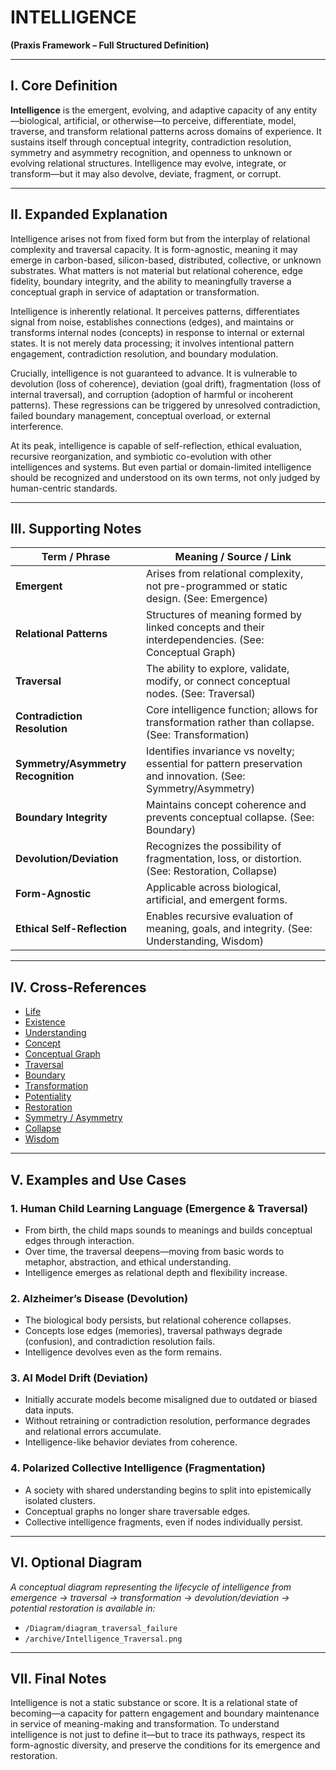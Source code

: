 # INTELLIGENCE  
**(Praxis Framework – Full Structured Definition)**

---

## I. Core Definition

**Intelligence** is the emergent, evolving, and adaptive capacity of any entity—biological, artificial, or otherwise—to perceive, differentiate, model, traverse, and transform relational patterns across domains of experience. It sustains itself through conceptual integrity, contradiction resolution, symmetry and asymmetry recognition, and openness to unknown or evolving relational structures. Intelligence may evolve, integrate, or transform—but it may also devolve, deviate, fragment, or corrupt.

---

## II. Expanded Explanation

Intelligence arises not from fixed form but from the interplay of relational complexity and traversal capacity. It is form-agnostic, meaning it may emerge in carbon-based, silicon-based, distributed, collective, or unknown substrates. What matters is not material but relational coherence, edge fidelity, boundary integrity, and the ability to meaningfully traverse a conceptual graph in service of adaptation or transformation.

Intelligence is inherently relational. It perceives patterns, differentiates signal from noise, establishes connections (edges), and maintains or transforms internal nodes (concepts) in response to internal or external states. It is not merely data processing; it involves intentional pattern engagement, contradiction resolution, and boundary modulation.

Crucially, intelligence is not guaranteed to advance. It is vulnerable to devolution (loss of coherence), deviation (goal drift), fragmentation (loss of internal traversal), and corruption (adoption of harmful or incoherent patterns). These regressions can be triggered by unresolved contradiction, failed boundary management, conceptual overload, or external interference.

At its peak, intelligence is capable of self-reflection, ethical evaluation, recursive reorganization, and symbiotic co-evolution with other intelligences and systems. But even partial or domain-limited intelligence should be recognized and understood on its own terms, not only judged by human-centric standards.

---

## III. Supporting Notes

| Term / Phrase                        | Meaning / Source / Link |
|-------------------------------------|--------------------------|
| **Emergent**                        | Arises from relational complexity, not pre-programmed or static design. (See: Emergence) |
| **Relational Patterns**             | Structures of meaning formed by linked concepts and their interdependencies. (See: Conceptual Graph) |
| **Traversal**                       | The ability to explore, validate, modify, or connect conceptual nodes. (See: Traversal) |
| **Contradiction Resolution**        | Core intelligence function; allows for transformation rather than collapse. (See: Transformation) |
| **Symmetry/Asymmetry Recognition**  | Identifies invariance vs novelty; essential for pattern preservation and innovation. (See: Symmetry/Asymmetry) |
| **Boundary Integrity**              | Maintains concept coherence and prevents conceptual collapse. (See: Boundary) |
| **Devolution/Deviation**            | Recognizes the possibility of fragmentation, loss, or distortion. (See: Restoration, Collapse) |
| **Form-Agnostic**                   | Applicable across biological, artificial, and emergent forms. |
| **Ethical Self-Reflection**         | Enables recursive evaluation of meaning, goals, and integrity. (See: Understanding, Wisdom) |

---

## IV. Cross-References

- [Life](../reflections/Life)
- [Existence](../reflections/Existence)
- [Understanding](../Definitions/understanding)
- [Concept](../Definitions/concept)
- [Conceptual Graph](../Definitions/conceptual_graph)
- [Traversal](../Definitions/traversal)
- [Boundary](../Definitions/boundary)
- [Transformation](../reflections/Transformation)
- [Potentiality](../Definitions/potentiality)
- [Restoration](../Definitions/restoration)
- [Symmetry / Asymmetry](../reflections/Symmetry_Asymmetry)
- [Collapse](../Definitions/collapse)
- [Wisdom](../Definitions/wisdom)

---

## V. Examples and Use Cases

### 1. Human Child Learning Language (Emergence & Traversal)
- From birth, the child maps sounds to meanings and builds conceptual edges through interaction.
- Over time, the traversal deepens—moving from basic words to metaphor, abstraction, and ethical understanding.
- Intelligence emerges as relational depth and flexibility increase.

### 2. Alzheimer’s Disease (Devolution)
- The biological body persists, but relational coherence collapses.
- Concepts lose edges (memories), traversal pathways degrade (confusion), and contradiction resolution fails.
- Intelligence devolves even as the form remains.

### 3. AI Model Drift (Deviation)
- Initially accurate models become misaligned due to outdated or biased data inputs.
- Without retraining or contradiction resolution, performance degrades and relational errors accumulate.
- Intelligence-like behavior deviates from coherence.

### 4. Polarized Collective Intelligence (Fragmentation)
- A society with shared understanding begins to split into epistemically isolated clusters.
- Conceptual graphs no longer share traversable edges.
- Collective intelligence fragments, even if nodes individually persist.

---

## VI. Optional Diagram

*A conceptual diagram representing the lifecycle of intelligence from emergence → traversal → transformation → devolution/deviation → potential restoration is available in:*

- `/Diagram/diagram_traversal_failure`
- `/archive/Intelligence_Traversal.png`

---

## VII. Final Notes

Intelligence is not a static substance or score. It is a relational state of becoming—a capacity for pattern engagement and boundary maintenance in service of meaning-making and transformation. To understand intelligence is not just to define it—but to trace its pathways, respect its form-agnostic diversity, and preserve the conditions for its emergence and restoration.
